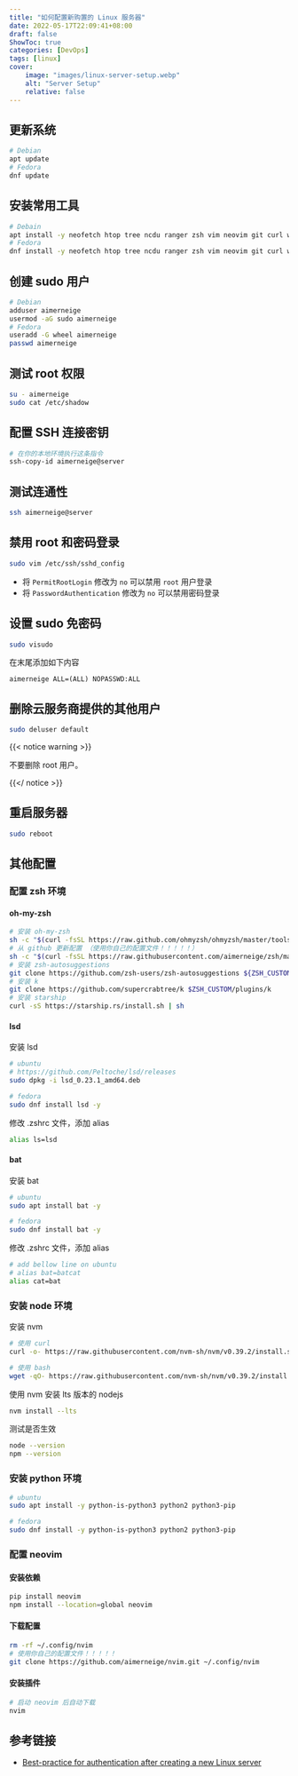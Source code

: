 ```yaml
---
title: "如何配置新购置的 Linux 服务器"
date: 2022-05-17T22:09:41+08:00
draft: false
ShowToc: true
categories: [DevOps]
tags: [linux]
cover:
    image: "images/linux-server-setup.webp"
    alt: "Server Setup"
    relative: false
---
```


## 更新系统

```bash
# Debian
apt update
# Fedora
dnf update
```

## 安装常用工具

```bash
# Debain
apt install -y neofetch htop tree ncdu ranger zsh vim neovim git curl wget net-tools
# Fedora
dnf install -y neofetch htop tree ncdu ranger zsh vim neovim git curl wget util-linux-user
```

## 创建 sudo 用户

```bash
# Debian
adduser aimerneige
usermod -aG sudo aimerneige
# Fedora
useradd -G wheel aimerneige
passwd aimerneige
```

## 测试 root 权限

```bash
su - aimerneige
sudo cat /etc/shadow
```

## 配置 SSH 连接密钥

```bash
# 在你的本地环境执行这条指令
ssh-copy-id aimerneige@server
```

## 测试连通性

```bash
ssh aimerneige@server
```

## 禁用 root 和密码登录

```bash
sudo vim /etc/ssh/sshd_config
```

- 将 `PermitRootLogin` 修改为 `no` 可以禁用 `root` 用户登录
- 将 `PasswordAuthentication` 修改为 `no` 可以禁用密码登录

## 设置 sudo 免密码

```bash
sudo visudo
```

在末尾添加如下内容

```
aimerneige ALL=(ALL) NOPASSWD:ALL
```

## 删除云服务商提供的其他用户

```bash
sudo deluser default
```

{{< notice warning >}}

不要删除 root 用户。

{{</ notice >}}

## 重启服务器

```bash
sudo reboot
```

## 其他配置

### 配置 zsh 环境

#### oh-my-zsh

```bash
# 安装 oh-my-zsh
sh -c "$(curl -fsSL https://raw.github.com/ohmyzsh/ohmyzsh/master/tools/install.sh)"
# 从 github 更新配置 （使用你自己的配置文件！！！！！）
sh -c "$(curl -fsSL https://raw.githubusercontent.com/aimerneige/zsh/master/install.sh)"
# 安装 zsh-autosuggestions
git clone https://github.com/zsh-users/zsh-autosuggestions ${ZSH_CUSTOM:-~/.oh-my-zsh/custom}/plugins/zsh-autosuggestions
# 安装 k
git clone https://github.com/supercrabtree/k $ZSH_CUSTOM/plugins/k
# 安装 starship
curl -sS https://starship.rs/install.sh | sh
```

#### lsd

安装 lsd

```bash
# ubuntu
# https://github.com/Peltoche/lsd/releases
sudo dpkg -i lsd_0.23.1_amd64.deb

# fedora
sudo dnf install lsd -y
```

修改 .zshrc 文件，添加 alias

```bash
alias ls=lsd
```

#### bat

安装 bat

```bash
# ubuntu
sudo apt install bat -y

# fedora
sudo dnf install bat -y
```

修改 .zshrc 文件，添加 alias

```bash
# add bellow line on ubuntu
# alias bat=batcat
alias cat=bat
```

### 安装 node 环境

安装 nvm

```bash
# 使用 curl
curl -o- https://raw.githubusercontent.com/nvm-sh/nvm/v0.39.2/install.sh | bash

# 使用 bash
wget -qO- https://raw.githubusercontent.com/nvm-sh/nvm/v0.39.2/install.sh | bash
```

使用 nvm 安装 lts 版本的 nodejs

```bash
nvm install --lts
```

测试是否生效

```bash
node --version
npm --version
```

### 安装 python 环境

```bash
# ubuntu
sudo apt install -y python-is-python3 python2 python3-pip

# fedora
sudo dnf install -y python-is-python3 python2 python3-pip
```

### 配置 neovim

#### 安装依赖

```bash
pip install neovim
npm install --location=global neovim
```

#### 下载配置

```bash
rm -rf ~/.config/nvim
# 使用你自己的配置文件！！！！！
git clone https://github.com/aimerneige/nvim.git ~/.config/nvim
```

#### 安装插件

```bash
# 启动 neovim 后自动下载
nvim
```

## 参考链接

- [Best-practice for authentication after creating a new Linux server](https://anduin.aiursoft.com/post/2020/7/26/bestpractice-for-authentication-after-creating-a-new-linux-server)
